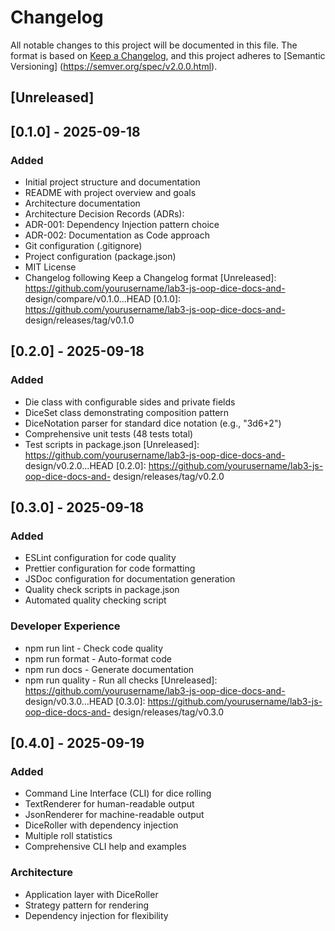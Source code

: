 # Changelog
All notable changes to this project will be documented in this file.
The format is based on [Keep a Changelog](https://keepachangelog.com/en/1.0.0/),
and this project adheres to [Semantic Versioning]
(https://semver.org/spec/v2.0.0.html).
## [Unreleased]
## [0.1.0] - 2025-09-18
### Added
- Initial project structure and documentation
- README with project overview and goals
- Architecture documentation
- Architecture Decision Records (ADRs):
- ADR-001: Dependency Injection pattern choice
- ADR-002: Documentation as Code approach
- Git configuration (.gitignore)
- Project configuration (package.json)
- MIT License
- Changelog following Keep a Changelog format
  [Unreleased]: https://github.com/yourusername/lab3-js-oop-dice-docs-and-
  design/compare/v0.1.0...HEAD
  [0.1.0]: https://github.com/yourusername/lab3-js-oop-dice-docs-and-
  design/releases/tag/v0.1.0

## [0.2.0] - 2025-09-18
### Added
- Die class with configurable sides and private fields
- DiceSet class demonstrating composition pattern
- DiceNotation parser for standard dice notation (e.g., "3d6+2")
- Comprehensive unit tests (48 tests total)
- Test scripts in package.json
  [Unreleased]: https://github.com/yourusername/lab3-js-oop-dice-docs-and-
  design/v0.2.0...HEAD
  [0.2.0]: https://github.com/yourusername/lab3-js-oop-dice-docs-and-
  design/releases/tag/v0.2.0

## [0.3.0] - 2025-09-18
### Added
- ESLint configuration for code quality
- Prettier configuration for code formatting
- JSDoc configuration for documentation generation
- Quality check scripts in package.json
- Automated quality checking script
### Developer Experience
- npm run lint - Check code quality
- npm run format - Auto-format code
- npm run docs - Generate documentation
- npm run quality - Run all checks
  [Unreleased]: https://github.com/yourusername/lab3-js-oop-dice-docs-and-
  design/v0.3.0...HEAD
  [0.3.0]: https://github.com/yourusername/lab3-js-oop-dice-docs-and-
  design/releases/tag/v0.3.0

## [0.4.0] - 2025-09-19
### Added
- Command Line Interface (CLI) for dice rolling
- TextRenderer for human-readable output
- JsonRenderer for machine-readable output
- DiceRoller with dependency injection
- Multiple roll statistics
- Comprehensive CLI help and examples
### Architecture
- Application layer with DiceRoller
- Strategy pattern for rendering
- Dependency injection for flexibility
